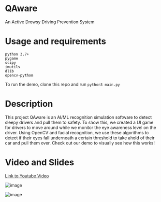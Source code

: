 # QAware
An Active Drowsy Driving Prevention System




# Usage and requirements
```
python 3.7+
pygame
scipy
imutils
dlib
opencv-python
```
To run the demo, clone this repo and run `python3 main.py`

# Description

This project QAware is an AI/ML recognition simulation software to detect sleepy drivers and pull them to safety. To show this, we created a UI game for drivers to move around while we monitor the eye awareness level on the driver. Using OpenCV and facial recognition, we use these algorithms to detect if their eyes fall underneath a certain threshold to take ahold of their car and pull them over. Check out our demo to visually see how this works!

# Video and Slides


[Link to Youtube Video](https://www.youtube.com/watch?v=sFfkbDG4CC0&ab_channel=AllanSun)

![image](https://user-images.githubusercontent.com/51948580/127405486-6458cf48-fa84-4a34-84de-56723a8f9f4c.png)


![image](https://user-images.githubusercontent.com/51948580/127405444-a4b49423-d85d-405d-8504-a26c588ffc3a.png)


